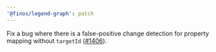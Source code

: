 ```yaml
---
'@finos/legend-graph': patch
---
```


Fix a bug where there is a false-positive change detection for property mapping without `targetId` ([#1406](https://github.com/finos/legend-studio/issues/1406)).
